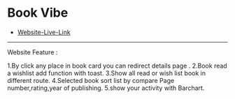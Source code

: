 # Book Vibe

- [Website-Live-Link]([https://books-vibee.netlify.app/blogs])

-----


Website Feature :

1.By click any place in book card you can redirect details page .
2.Book read a wishlist add function with toast.
3.Show all read or wish list book in different route.
4.Selected book sort list by compare Page number,rating,year of publishing.
5.show your activity with Barchart.


